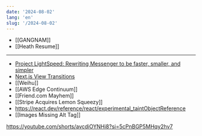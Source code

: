 ```yaml
---
date: '2024-08-02'
lang: 'en'
slug: '/2024-08-02'
---
```


- [[GANGNAM]]
- [[Heath Resume]]

---

- [Project LightSpeed: Rewriting Messenger to be faster, smaller, and simpler](https://engineering.fb.com/2020/03/02/data-infrastructure/messenger/)
- [Next.js View Transitions](https://next-view-transitions.vercel.app/)
- [[Weihu]]
- [[AWS Edge Continuum]]
- [[Friend.com Mayhem]]
- [[Stripe Acquires Lemon Squeezy]]
- https://react.dev/reference/react/experimental_taintObjectReference
- [[Images Missing Alt Tag]]

https://youtube.com/shorts/avcdiOYNHi8?si=5cPnBGP5MHqy2hv7
